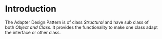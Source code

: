 # Introduction
The Adapter Design Pattern is of class *Structural* and have sub class of both *Object and Class*. It provides the functionality to make one class adapt the interface or other class.
